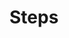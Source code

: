 # Steps

<code src="./demos/basic/index.tsx" title="basic usage"></code>

<code src="./demos/withForm/index.tsx" title="usage with form"></code>
